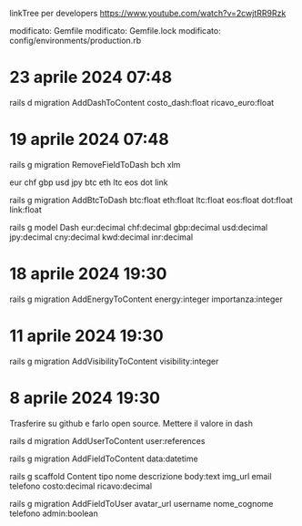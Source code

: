 linkTree per developers https://www.youtube.com/watch?v=2cwjtRR9Rzk 


 modificato:             Gemfile
        modificato:             Gemfile.lock
        modificato:             config/environments/production.rb
        
# 23 aprile 2024 07:48
rails d migration AddDashToContent costo_dash:float ricavo_euro:float


# 19 aprile 2024 07:48
rails g migration RemoveFieldToDash bch xlm 

eur chf gbp  usd jpy  btc eth ltc eos dot link 

rails g migration AddBtcToDash btc:float eth:float ltc:float eos:float dot:float link:float 

rails g model Dash eur:decimal chf:decimal gbp:decimal  usd:decimal jpy:decimal cny:decimal kwd:decimal inr:decimal 



# 18 aprile 2024 19:30


rails g migration AddEnergyToContent energy:integer importanza:integer

# 11 aprile 2024 19:30

rails g migration AddVisibilityToContent visibility:integer



# 8 aprile 2024 19:30

Trasferire su github e farlo open source. Mettere il valore in dash 

rails d migration AddUserToContent user:references



rails g migration AddFieldToContent data:datetime

rails g scaffold Content tipo nome descrizione body:text img_url email telefono costo:decimal ricavo:decimal 



rails g migration AddFieldToUser avatar_url username nome_cognome telefono admin:boolean